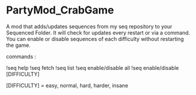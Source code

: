 # PartyMod_CrabGame

A mod that adds/updates sequences from my seq repository to your Sequenced Folder. It will check for updates every restart or via a command. You can enable or disable sequences of each difficulty without restarting the game.

commands :

!seq help
!seq fetch
!seq list
!seq enable/disable all
!seq enable/disable [DIFFICULTY]

[DIFFICULTY] = easy, normal, hard, harder, insane
